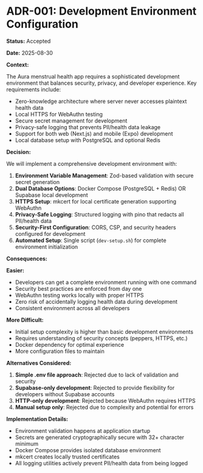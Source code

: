 # ADR-001: Development Environment Configuration

**Status:** Accepted

**Date:** 2025-08-30

**Context:**

The Aura menstrual health app requires a sophisticated development environment that balances security, privacy, and developer experience. Key requirements include:

- Zero-knowledge architecture where server never accesses plaintext health data
- Local HTTPS for WebAuthn testing
- Secure secret management for development
- Privacy-safe logging that prevents PII/health data leakage
- Support for both web (Next.js) and mobile (Expo) development
- Local database setup with PostgreSQL and optional Redis

**Decision:**

We will implement a comprehensive development environment with:

1. **Environment Variable Management**: Zod-based validation with secure secret generation
2. **Dual Database Options**: Docker Compose (PostgreSQL + Redis) OR Supabase local development
3. **HTTPS Setup**: mkcert for local certificate generation supporting WebAuthn
4. **Privacy-Safe Logging**: Structured logging with pino that redacts all PII/health data
5. **Security-First Configuration**: CORS, CSP, and security headers configured for development
6. **Automated Setup**: Single script (`dev-setup.sh`) for complete environment initialization

**Consequences:**

**Easier:**
- Developers can get a complete environment running with one command
- Security best practices are enforced from day one
- WebAuthn testing works locally with proper HTTPS
- Zero risk of accidentally logging health data during development
- Consistent environment across all developers

**More Difficult:**
- Initial setup complexity is higher than basic development environments
- Requires understanding of security concepts (peppers, HTTPS, etc.)
- Docker dependency for optimal experience
- More configuration files to maintain

**Alternatives Considered:**

1. **Simple .env file approach**: Rejected due to lack of validation and security
2. **Supabase-only development**: Rejected to provide flexibility for developers without Supabase accounts
3. **HTTP-only development**: Rejected because WebAuthn requires HTTPS
4. **Manual setup only**: Rejected due to complexity and potential for errors

**Implementation Details:**

- Environment validation happens at application startup
- Secrets are generated cryptographically secure with 32+ character minimum
- Docker Compose provides isolated database environment
- mkcert creates locally trusted certificates
- All logging utilities actively prevent PII/health data from being logged